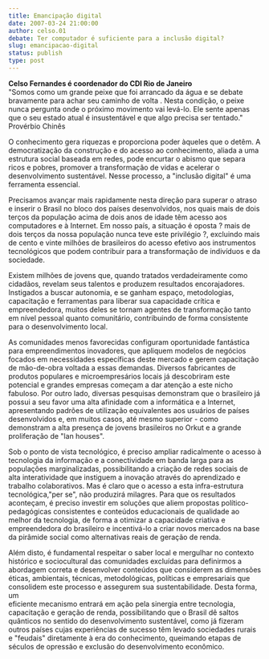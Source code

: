 ```yaml
---
title: Emancipação digital
date: 2007-03-24 21:00:00
author: celso.01
debate: Ter computador é suficiente para a inclusão digital? 
slug: emancipacao-digital
status: publish 
type: post
---
```


**Celso Fernandes é coordenador do CDI Rio de Janeiro**  
"Somos como um grande peixe que foi arrancado da água e se debate bravamente para achar seu caminho de volta . Nesta condição, o peixe nunca pergunta onde o próximo movimento vai levá-lo. Ele sente apenas que o seu estado atual é insustentável e que algo precisa ser tentado."  
Provérbio Chinês  
  
O conhecimento gera riquezas e proporciona poder àqueles que o detêm. A democratização da construção e do acesso ao conhecimento, aliada a uma estrutura social baseada em redes, pode encurtar o abismo que separa ricos e pobres, promover a transformação de vidas e acelerar o desenvolvimento sustentável. Nesse processo, a "inclusão digital" é uma ferramenta essencial.  
  
Precisamos avançar mais rapidamente nesta direção para superar o atraso e inserir o Brasil no bloco dos países desenvolvidos, nos quais mais de dois terços da população acima de dois anos de idade têm acesso aos computadores e à Internet. Em nosso país, a situação é oposta ? mais de dois terços da nossa população nunca teve este privilégio ?, excluindo mais de cento e vinte milhões de brasileiros do acesso efetivo aos instrumentos tecnológicos que podem contribuir para a transformação de indivíduos e da sociedade.   
  
Existem milhões de jovens que, quando tratados verdadeiramente como cidadãos, revelam seus talentos e produzem resultados encorajadores. Instigados a buscar autonomia, e se ganham espaço, metodologias, capacitação e ferramentas para liberar sua capacidade crítica e empreendedora, muitos deles se tornam agentes de transformação tanto em nível pessoal quanto comunitário, contribuindo de forma consistente para o desenvolvimento local.  
  
As comunidades menos favorecidas configuram oportunidade fantástica para empreendimentos inovadores, que apliquem modelos de negócios focados em necessidades específicas deste mercado e gerem capacitação de mão-de-obra voltada a essas demandas. Diversos fabricantes de produtos populares e microempresários locais já descobriram este potencial e grandes empresas começam a dar atenção a este nicho fabuloso. Por outro lado, diversas pesquisas demonstram que o brasileiro já possui a seu favor uma alta afinidade com a informática e a Internet, apresentando padrões de utilização equivalentes aos usuários de países desenvolvidos e, em muitos casos, até mesmo superior - como demonstram a alta presença de jovens brasileiros no Orkut e a grande proliferação de "lan houses".  
  
Sob o ponto de vista tecnológico, é preciso ampliar radicalmente o acesso à tecnologia da informação e a conectividade em banda larga para as populações marginalizadas, possibilitando a criação de redes sociais de alta interatividade que instiguem a inovação através do aprendizado e trabalho colaborativos. Mas é claro que o acesso a esta infra-estrutura tecnológica,"per se", não produzirá milagres. Para que os resultados aconteçam, é preciso investir em soluções que aliem propostas político-pedagógicas consistentes e conteúdos educacionais de qualidade ao melhor da tecnologia, de forma a otimizar a capacidade criativa e empreendedora do brasileiro e incentivá-lo a criar novos mercados na base da pirâmide social como alternativas reais de geração de renda.  
  
Além disto, é fundamental respeitar o saber local e mergulhar no contexto histórico e sociocultural das comunidades excluídas para definirmos a abordagem correta e desenvolver conteúdos que considerem as dimensões éticas, ambientais, técnicas, metodológicas, políticas e empresariais que consolidem este processo e assegurem sua sustentabilidade. Desta forma, um  
eficiente mecanismo entrará em ação pela sinergia entre tecnologia, capacitação e geração de renda, possibilitando que o Brasil dê saltos quânticos no sentido do desenvolvimento sustentável, como já fizeram outros países cujas experiências de sucesso têm levado sociedades rurais e "feudais" diretamente à era do conhecimento, queimando etapas de séculos de opressão e exclusão do desenvolvimento econômico.
